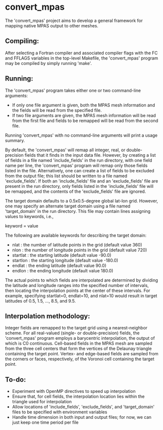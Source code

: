 convert_mpas
============

The 'convert_mpas' project aims to develop a general framework for mapping 
native MPAS output to other meshes.

## Compiling:

After selecting a Fortran compiler and associated compiler flags with the FC and FFLAGS
variables in the top-level Makefile, the 'convert_mpas' program may be compiled by 
simply running 'make'.


## Running:

The 'convert_mpas' program takes either one or two command-line arguments:
- If only one file argument is given, both the MPAS mesh information and 
  the fields will be read from the specified file.
- If two file arguments are given, the MPAS mesh information will be read from 
  the first file and fields to be remapped will be read from the second file.

Running 'convert_mpas' with no command-line arguments will print a usage summary.

By default, the 'convert_mpas' will remap all integer, real, or double-precision
fields that it finds in the input data file. However, by creating a list of
fields in a file named 'include_fields' in the run directory, with one field name 
per line, the 'convert_mpas' program will remap only those fields listed in 
the file. Alternatively, one can create a list of fields to be excluded from 
the output file; this list should be written to a file named 'exclude_fields'.
If both an 'include_fields' file and an 'exclude_fields' file are present in 
the run directory, only fields listed in the 'include_fields' file will be 
remapped, and the contents of the 'exclude_fields' file are ignored.

The target domain defaults to a 0.5x0.5-degree global lat-lon grid. However, one
may specify an alternate target domain using a file named 'target_domain' in 
the run directory. This file may contain lines assigning values to keywords, i.e.,

keyword = value

The following are available keywords for describing the target domain:
 - nlat : the number of latitude points in the grid (default value 360)
 - nlon : the number of longitude points in the grid (default value 720)
 - startlat : the starting latitude (default value -90.0)
 - startlon : the starting longitude (default value -180.0)
 - endlat : the ending latitude (default value 90.0)
 - endlon : the ending longitude (default value 180.0)

The actual points to which fields are interpolated are determined by dividing
the latitude and longitude ranges into the specified number of intervals, then
locating the interpolation points at the center of these intervals. For example,
specifying startlat=0, endlat=10, and nlat=10 would result in target latitudes
of 0.5, 1.5, ..., 8.5, and 9.5.

## Interpolation methodology:

Integer fields are remapped to the target grid using a nearest-neighbor scheme.
For all real-valued (single- or double-precision) fields, the 'convert_mpas' program
employs a barycentric interpolation, the output of which is C0 continuous. Cell-based
fields in the MPAS mesh are sampled from the three cell centers that form the vertices
of the Delaunay triangle containing the target point. Vertex- and edge-based fields
are sampled from the corners or faces, respectively, of the Voronoi cell containing
the target point.

## To-do:
- Experiment with OpenMP directives to speed up interpolation
- Ensure that, for cell fields, the interpolation location lies within the triangle 
  used for interpolation
- Allow locations of 'include_fields', 'exclude_fields', and 'target_domain' files
  to be specified with environment variables
- Handle time dimension in both input and output files; for now, we can just keep 
  one time period per file

